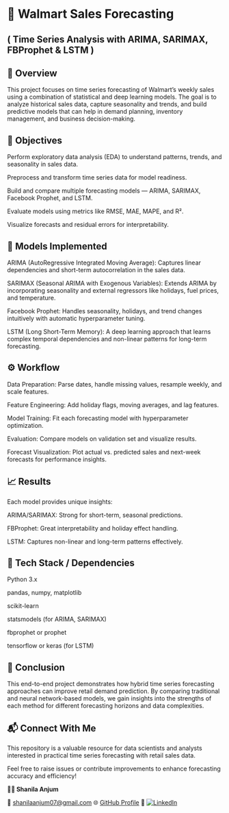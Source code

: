 # 🛒 Walmart Sales Forecasting 
## ( Time Series Analysis with ARIMA, SARIMAX, FBProphet & LSTM )

## 📘 Overview

This project focuses on time series forecasting of Walmart’s weekly sales using a combination of statistical and deep learning models. The goal is to analyze historical sales data, capture seasonality and trends, and build predictive models that can help in demand planning, inventory management, and business decision-making.

## 🚀 Objectives

Perform exploratory data analysis (EDA) to understand patterns, trends, and seasonality in sales data.

Preprocess and transform time series data for model readiness.

Build and compare multiple forecasting models — ARIMA, SARIMAX, Facebook Prophet, and LSTM.

Evaluate models using metrics like RMSE, MAE, MAPE, and R².

Visualize forecasts and residual errors for interpretability.

## 🧠 Models Implemented

ARIMA (AutoRegressive Integrated Moving Average):
Captures linear dependencies and short-term autocorrelation in the sales data.

SARIMAX (Seasonal ARIMA with Exogenous Variables):
Extends ARIMA by incorporating seasonality and external regressors like holidays, fuel prices, and temperature.

Facebook Prophet:
Handles seasonality, holidays, and trend changes intuitively with automatic hyperparameter tuning.

LSTM (Long Short-Term Memory):
A deep learning approach that learns complex temporal dependencies and non-linear patterns for long-term forecasting.

## ⚙️ Workflow

Data Preparation: Parse dates, handle missing values, resample weekly, and scale features.

Feature Engineering: Add holiday flags, moving averages, and lag features.

Model Training: Fit each forecasting model with hyperparameter optimization.

Evaluation: Compare models on validation set and visualize results.

Forecast Visualization: Plot actual vs. predicted sales and next-week forecasts for performance insights.

## 📈 Results

Each model provides unique insights:

ARIMA/SARIMAX: Strong for short-term, seasonal predictions.

FBProphet: Great interpretability and holiday effect handling.

LSTM: Captures non-linear and long-term patterns effectively.

## 🧩 Tech Stack / Dependencies

Python 3.x

pandas, numpy, matplotlib

scikit-learn

statsmodels (for ARIMA, SARIMAX)

fbprophet or prophet

tensorflow or keras (for LSTM)

## 🏁 Conclusion

This end-to-end project demonstrates how hybrid time series forecasting approaches can improve retail demand prediction. By comparing traditional and neural network-based models, we gain insights into the strengths of each method for different forecasting horizons and data complexities.

## 📬 Connect With Me

This repository is a valuable resource for data scientists and analysts interested in practical time series forecasting with retail sales data.

Feel free to raise issues or contribute improvements to enhance forecasting accuracy and efficiency!

**👩‍💻 Shanila Anjum**

📧 [shanilaanjum07@gmail.com](mailto:shanilaanjum07@gmail.com)
🌐 [GitHub Profile](https://github.com/Shaneela07)
🔗 <a href="https://www.linkedin.com/in/shaneela-anjum/"><img src="https://img.shields.io/badge/linkedin-%230A66C2.svg?style=plastic&logo=linkedin&logoColor=white" alt="LinkedIn"/></a>
